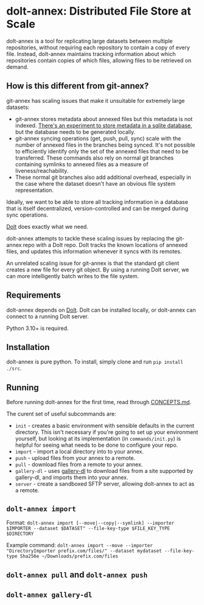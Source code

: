 # dolt-annex: Distributed File Store at Scale

dolt-annex is a tool for replicating large datasets between multiple repositories, without requiring each repository to contain a copy of every file. Instead, dolt-annex maintains tracking information about which repositories contain copies of which files, allowing files to be retrieved on demand.

## How is this different from git-annex?

git-annex has scaling issues that make it unsuitable for extremely large datasets:

- git-annex stores metadata about annexed files but this metadata is not indexed. [There's an experiment to store metadata in a sqlite database](https://git-annex.branchable.com/design/caching_database/), but the database needs to be generated locally.
- git-annex syncing operations (get, push, pull, sync) scale with the number of annexed files in the branches being synced. It's not possible to efficiently identify only the set of the annexed files that need to be transferred. These commands also rely on normal git branches containing symlinks to annexed files as a measure of liveness/reachability.
- These normal git branches also add additional overhead, especially in the case where the dataset doesn't have an obvious file system representation.

Ideally, we want to be able to store all tracking information in a database that is itself decentralized, version-controlled and can be merged during sync operations.

[Dolt](https://www.dolthub.com/) does exactly what we need.

dolt-annex attempts to tackle these scaling issues by replacing the git-annex repo with a Dolt repo. Dolt tracks the known locations of annexed files, and updates this information whenever it syncs with its remotes.

An unrelated scaling issue for git-annex is that the standard git client creates a new file for every git object. By using a running Dolt server, we can more intelligently batch writes to the file system.

## Requirements

dolt-annex depends on [Dolt](https://github.com/dolthub/dolt). Dolt can be installed locally, or dolt-annex can connect to a running Dolt server.

Python 3.10+ is required.

## Installation

dolt-annex is pure python. To install, simply clone and run `pip install ./src`.

## Running

Before running dolt-annex for the first time, read through [CONCEPTS.md](CONCEPTS.md). 

The curent set of useful subcommands are:

- `init` - creates a basic environment with sensible defaults in the current directory. This isn't necessary if you're going to set up your environment yourself, but looking at its implementation (in `commands/init.py`) is helpful for seeing what needs to be done to configure your repo.
- `import` - import a local directory into to your annex.
- `push` - upload files from your annex to a remote.
- `pull` - download files from a remote to your annex.
- `gallery-dl` - uses [gallery-dl](https://github.com/mikf/gallery-dl) to download files from a site supported by gallery-dl, and imports them into your annex.
- `server` - create a sandboxed SFTP server, allowing dolt-annex to act as a remote.

## `dolt-annex import` 

Format: `dolt-annex import [--move|--copy|--symlink] --importer $IMPORTER --dataset $DATASET" --file-key-type $FILE_KEY_TYPE $DIRECTORY`

Example command: `dolt-annex import --move --importer "DirectoryImporter prefix.com/files/" --dataset mydataset --file-key-type Sha256e ~/Downloads/prefix.com/files`

## `dolt-annex pull` and `dolt-annex push`

## `dolt-annex gallery-dl`
